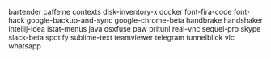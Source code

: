 bartender
caffeine
contexts
disk-inventory-x
docker
font-fira-code
font-hack
google-backup-and-sync
google-chrome-beta
handbrake
handshaker
intellij-idea
istat-menus
java
osxfuse
paw
pritunl
real-vnc
sequel-pro
skype
slack-beta
spotify
sublime-text
teamviewer
telegram
tunnelblick
vlc
whatsapp
